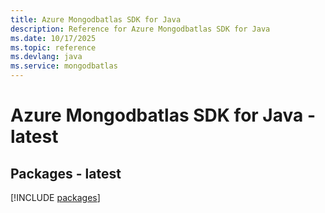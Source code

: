 ```yaml
---
title: Azure Mongodbatlas SDK for Java
description: Reference for Azure Mongodbatlas SDK for Java
ms.date: 10/17/2025
ms.topic: reference
ms.devlang: java
ms.service: mongodbatlas
---
```

# Azure Mongodbatlas SDK for Java - latest
## Packages - latest
[!INCLUDE [packages](mongodbatlas-index.md)]